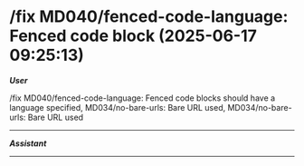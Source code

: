 <!-- Generated by SpecStory -->

# /fix MD040/fenced-code-language: Fenced code block (2025-06-17 09:25:13)

_**User**_

/fix MD040/fenced-code-language: Fenced code blocks should have a language specified, MD034/no-bare-urls: Bare URL used, MD034/no-bare-urls: Bare URL used

---

_**Assistant**_

---
